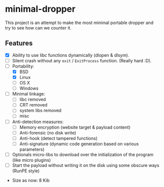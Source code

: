 # minimal-dropper
This project is an attempt to make the most minimal portable dropper and try to see how can we counter it.

## Features ##
* [x] Ability to use libc functions dynamically (dlopen & dlsym).
* [ ] Silent crash without any `exit` / `ExitProcess` function. (Really hard :D).
* [ ] Portability: 
    * [x] BSD
    * [x] Linux 
    * [ ] OS X 
    * [ ] Windows
* [ ] Minimal linkage:
    * [ ] libc removed
    * [ ] CRT removed
    * [ ] system libs removed
    * [ ] misc
* [ ] Anti-detection measures:
    * [ ] Memory encryption (website target & payload content)
    * [ ] Anti-forensic (no disk write)
    * [ ] Anti-hook (detect tampered functions)
    * [ ] Anti-signature (dynamic code generation based on various parameters)
* [ ] Optionals micro-libs to download over the initialization of the program (like micro plugins)
* [ ] Start the payload without writing it on the disk using some obscure ways (RunPE style)
* Size as now: 8 Kib

